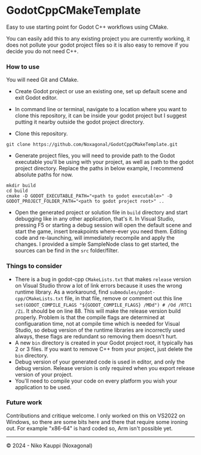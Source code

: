 # GodotCppCMakeTemplate

Easy to use starting point for Godot C++ workflows using CMake.

You can easily add this to any existing project you are currently working, it does not pollute your godot project files so it is also easy to remove if you decide you do not need C++.

### How to use

You will need Git and CMake.

- Create Godot project or use an existing one, set up default scene and exit Godot editor.

- In command line or terminal, navigate to a location where you want to clone this repository, it can be inside your godot project but I suggest putting it nearby outside the godot project directory.

- Clone this repository.<br>
```
git clone https://github.com/Noxagonal/GodotCppCMakeTemplate.git
```

- Generate project files, you will need to provide path to the Godot executable you'll be using with your project, as well as path to the godot project directory. Replace the paths in below example, I recommend absolute paths for now.<br>
```
mkdir build
cd build
cmake -D GODOT_EXECUTABLE_PATH="<path to godot executable>" -D GODOT_PROJECT_FOLDER_PATH="<path to godot project root>" ..
```

- Open the generated project or solution file in ```build``` directory and start debugging like in any other application, that's it. In Visual Studio, pressing F5 or starting a debug session will open the default scene and start the game, insert breakpoints where-ever you need them. Editing code and re-launching, will immediately recompile and apply the changes. I provided a simple SampleNode class to get started, the sources can be find in the ```src``` folder/filter.

### Things to consider

- There is a bug in godot-cpp ```CMakeLists.txt``` that makes ```release``` version on Visual Studio throw a lot of link errors because it uses the wrong runtime library. As a workaround, find ```submodules/godot-cpp/CMakeLists.txt``` file, in that file, remove or comment out this line ```set(GODOT_COMPILE_FLAGS "${GODOT_COMPILE_FLAGS} /MDd") # /Od /RTC1 /Zi```. It should be on line 88. This will make the release version build properly. Problem is that the compile flags are determined at configuaration time, not at compile time which is needed for Visual Studio, so debug version of the runtime libraries are incorrectly used always, these flags are redundant so removing them doesn't hurt.
- A new ```bin``` directory is created in your Godot project root, it typically has 2 or 3 files. If you want to remove C++ from your project, just delete the ```bin``` directory.
- Debug version of your generated code is used in editor, and only the debug version. Release version is only required when you export release version of your project.
- You'll need to compile your code on every platform you wish your application to be used.

### Future work

Contributions and critique welcome. I only worked on this on VS2022 on Windows, so there are some bits here and there that require some ironing out. For example "x86-64" is hard coded so, Arm isn't possible yet.

---

&copy; 2024 - Niko Kauppi (Noxagonal)
